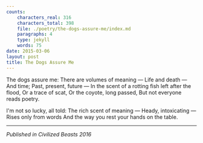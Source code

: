 ```yaml
---
counts:
    characters_real: 316
    characters_total: 398
    file: ./poetry/the-dogs-assure-me/index.md
    paragraphs: 4
    type: jekyll
    words: 75
date: 2015-03-06
layout: post
title: The Dogs Assure Me
---
```


<div class="verse">
The dogs assure me:
There are volumes of meaning &mdash;
Life and death &mdash;
And time;
Past, present, future &mdash;
In the scent of a rotting fish left after the flood,
Or a trace of scat,
Or the coyote, long passed,
But not everyone reads poetry.

I'm not so lucky, all told:
The rich scent of meaning &mdash;
Heady, intoxicating &mdash;
Rises only from words
And the way you rest your hands on the table.
</div>

-----

*Published in Civilized Beasts 2016*
